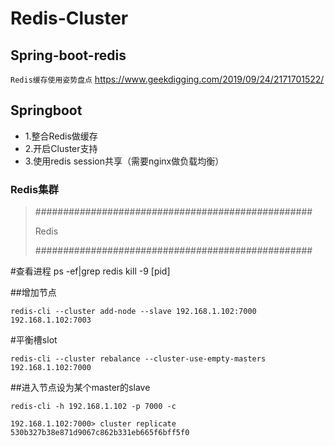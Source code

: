 # Redis-Cluster
## Spring-boot-redis
`Redis缓存使用姿势盘点`
https://www.geekdigging.com/2019/09/24/2171701522/


## Springboot
* 1.整合Redis做缓存
* 2.开启Cluster支持
* 3.使用redis session共享（需要nginx做负载均衡）

### Redis集群
> ##################################################
>  
> Redis
>
> ##################################################

#查看进程
ps -ef|grep redis
kill -9 [pid]

##增加节点
```` 
redis-cli --cluster add-node --slave 192.168.1.102:7000 192.168.1.102:7003
````

#平衡槽slot
```` 
redis-cli --cluster rebalance --cluster-use-empty-masters  192.168.1.102:7000
````

##进入节点设为某个master的slave
````
redis-cli -h 192.168.1.102 -p 7000 -c

192.168.1.102:7000> cluster replicate  530b327b38e871d9067c862b331eb665f6bff5f0
````
